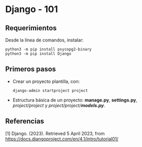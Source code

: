 # Django - 101

## Requerimientos

Desde la línea de comandos, instalar:

```
python3 -m pip install psycopg2-binary
python3 -m pip install Django
```

## Primeros pasos

* Crear un proyecto plantilla, con: 
  
  ```
  django-admin startproject project
  ```

* Estructura básica de un proyecto: **manage.py**, **settings.py**, _project/project_ y _project/project/**models.py**_.

## Referencias

[1] Django. (2023). Retrieved 5 April 2023, from https://docs.djangoproject.com/en/4.1/intro/tutorial01/
